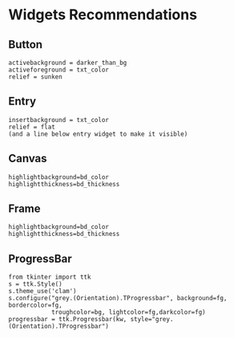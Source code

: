 # Widgets Recommendations

## Button
```
activebackground = darker_than_bg
activeforeground = txt_color
relief = sunken
```
## Entry
```
insertbackground = txt_color
relief = flat
(and a line below entry widget to make it visible)
```
## Canvas
```
highlightbackground=bd_color
highlightthickness=bd_thickness
```
## Frame
```
highlightbackground=bd_color
highlightthickness=bd_thickness
```
## ProgressBar
```
from tkinter import ttk
s = ttk.Style()
s.theme_use('clam')
s.configure("grey.(Orientation).TProgressbar", background=fg, bordercolor=fg,
            troughcolor=bg, lightcolor=fg,darkcolor=fg)
progressbar = ttk.Progressbar(kw, style="grey.(Orientation).TProgressbar")
```
